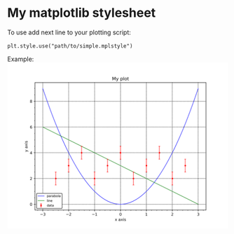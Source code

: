 # My matplotlib stylesheet

To use add next line to your plotting script:
```
plt.style.use("path/to/simple.mplstyle")
```

Example:
<img src=plot.png>
